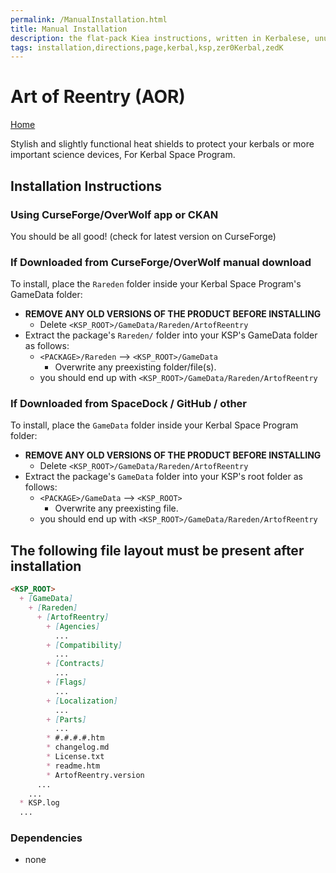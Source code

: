 ```yaml
---
permalink: /ManualInstallation.html
title: Manual Installation
description: the flat-pack Kiea instructions, written in Kerbalese, unusally present
tags: installation,directions,page,kerbal,ksp,zer0Kerbal,zedK
---
```


<!-- ManualInstallation.md v1.1.7.0
Art of Reentry (AOR)
created: 01 Oct 2019
updated: 18 Apr 2022 -->

<!-- based upon work by Lisias -->

# Art of Reentry (AOR)

[Home](./index.md)

Stylish and slightly functional heat shields to protect your kerbals or more important science devices, For Kerbal Space Program.

## Installation Instructions

### Using CurseForge/OverWolf app or CKAN

You should be all good! (check for latest version on CurseForge)

### If Downloaded from CurseForge/OverWolf manual download

To install, place the `Rareden` folder inside your Kerbal Space Program's GameData folder:

* **REMOVE ANY OLD VERSIONS OF THE PRODUCT BEFORE INSTALLING**
  * Delete `<KSP_ROOT>/GameData/Rareden/ArtofReentry`
* Extract the package's `Rareden/` folder into your KSP's GameData folder as follows:
  * `<PACKAGE>/Rareden` --> `<KSP_ROOT>/GameData`
    * Overwrite any preexisting folder/file(s).
  * you should end up with `<KSP_ROOT>/GameData/Rareden/ArtofReentry`

### If Downloaded from SpaceDock / GitHub / other

To install, place the `GameData` folder inside your Kerbal Space Program folder:

* **REMOVE ANY OLD VERSIONS OF THE PRODUCT BEFORE INSTALLING**
  * Delete `<KSP_ROOT>/GameData/Rareden/ArtofReentry`
* Extract the package's `GameData` folder into your KSP's root folder as follows:
  * `<PACKAGE>/GameData` --> `<KSP_ROOT>`
    * Overwrite any preexisting file.
  * you should end up with `<KSP_ROOT>/GameData/Rareden/ArtofReentry`

## The following file layout must be present after installation

```markdown
<KSP_ROOT>
  + [GameData]
    + [Rareden]
      + [ArtofReentry]
        + [Agencies]
          ...
        + [Compatibility]
          ...
        + [Contracts]
          ...
        + [Flags]
          ...
        + [Localization]
          ...
        + [Parts]
          ...
        * #.#.#.#.htm
        * changelog.md
        * License.txt
        * readme.htm
        * ArtofReentry.version
      ...
    ...
  * KSP.log
  ...
```

### Dependencies

* none
